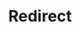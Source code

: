 ﻿---
layout: src/layouts/Redirect.astro
title: Redirect
redirect: https://octopus.com/docs/administration/managing-infrastructure/server-configuration-and-file-storage/manually-uninstall-octopus-server
pubDate:  2023-01-01
navSearch: false
navSitemap: false
navMenu: false
---
